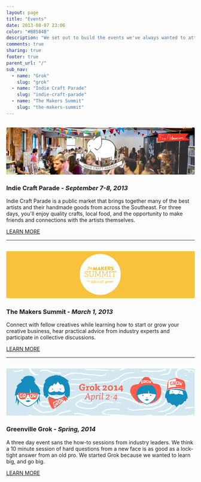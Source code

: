 ```yaml
---
layout: page
title: "Events"
date: 2013-08-07 23:06
color: "#B8584B"
description: "We set out to build the events we've always wanted to attend."
comments: true
sharing: true
footer: true
parent_url: "/"
sub_nav: 
  - name: "Grok"
    slug: "grok"
  - name: "Indie Craft Parade"
    slug: "indie-craft-parade"
  - name: "The Makers Summit"
    slug: "the-makers-summit"
---
```


<img src="/images/events/landing-page/events-landing-page-indie-craft-parade.jpg" style="border-radius: 3px; margin-top: 15px;">

### Indie Craft Parade - _September 7-8, 2013_

Indie Craft Parade is a public market that brings together many of the best artists and their handmade goods from across the Southeast. For three days, you'll enjoy quality crafts, local food, and the opportunity to make friends and connections with the artists themselves.

<a href="/events/indie-craft-parade" class="button">LEARN MORE</a>

* * *

<img src="/images/events/landing-page/events-landing-page-makers-summit.jpg" style="border-radius: 3px; margin-top: 15px;">

### The Makers Summit - _March 1, 2013_

Connect with fellow creatives while learning how to start or grow your creative business, hear practical advice from industry experts and participate in collective discussions.

<a href="/events/the-makers-summit" class="button">LEARN MORE</a>

* * *

<img src="/images/events/landing-page/events-landing-page-grok.jpg" style="border-radius: 3px; margin-top: 15px;">

### Greenville Grok - _Spring, 2014_

A three day event sans the how-to sessions from industry leaders. We think a 10 minute session of hard questions from a new face is as good as a lock-tight answer from an old pro. We started Grok because we wanted to learn big, and go big.

<a href="/events/grok" class="button">LEARN MORE</a>





